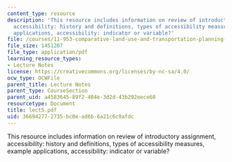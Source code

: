 ```yaml
---
content_type: resource
description: 'This resource includes information on review of introductory assignment,
  accessibility: history and definitions, types of accessibility measures, example
  applications, accessibility: indicator or variable?'
file: /courses/11-953-comparative-land-use-and-transportation-planning-spring-2006/366942772735bc0ead6b6a21c6c0afdc_lect5.pdf
file_size: 1451207
file_type: application/pdf
learning_resource_types:
- Lecture Notes
license: https://creativecommons.org/licenses/by-nc-sa/4.0/
ocw_type: OCWFile
parent_title: Lecture Notes
parent_type: CourseSection
parent_uid: a4583645-89f2-404e-3d2d-43b292eece60
resourcetype: Document
title: lect5.pdf
uid: 36694277-2735-bc0e-ad6b-6a21c6c0afdc
---
```

This resource includes information on review of introductory assignment, accessibility: history and definitions, types of accessibility measures, example applications, accessibility: indicator or variable?